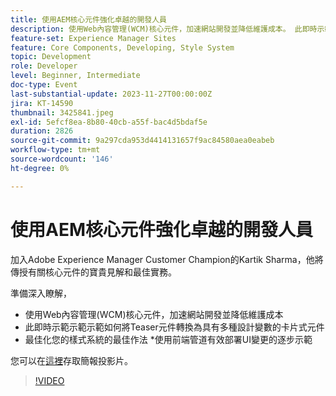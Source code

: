 ```yaml
---
title: 使用AEM核心元件強化卓越的開發人員
description: 使用Web內容管理(WCM)核心元件，加速網站開發並降低維護成本。 此即時示範示範示範如何將Teaser元件轉換為具有多種設計變數的卡片式元件。 最佳化您的樣式系統的最佳作法。 逐步展示如何使用前端管道有效部署UI變更。
feature-set: Experience Manager Sites
feature: Core Components, Developing, Style System
topic: Development
role: Developer
level: Beginner, Intermediate
doc-type: Event
last-substantial-update: 2023-11-27T00:00:00Z
jira: KT-14590
thumbnail: 3425841.jpeg
exl-id: 5efcf8ea-8b80-40cb-a55f-bac4d5bdaf5e
duration: 2826
source-git-commit: 9a297cda953d4414131657f9ac84580aea0eabeb
workflow-type: tm+mt
source-wordcount: '146'
ht-degree: 0%

---
```


# 使用AEM核心元件強化卓越的開發人員

加入Adobe Experience Manager Customer Champion的Kartik Sharma，他將傳授有關核心元件的寶貴見解和最佳實務。

準備深入瞭解，

* 使用Web內容管理(WCM)核心元件，加速網站開發並降低維護成本
* 此即時示範示範示範如何將Teaser元件轉換為具有多種設計變數的卡片式元件
* 最佳化您的樣式系統的最佳作法
*使用前端管道有效部署UI變更的逐步示範

您可以在[這裡](/help/learn-from-your-peers/assets/experience-manager/sept2023/aem-core-components.pdf)存取簡報投影片。

>[!VIDEO](https://video.tv.adobe.com/v/3425841/?learn=on)
